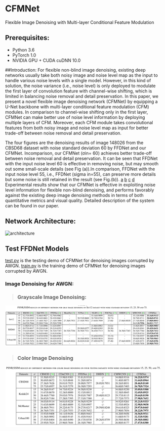 # CFMNet
 Flexible Image Denoising with Multi-layer Conditional Feature Modulation

## Prerequisites:
* Python 3.6
* PyTorch 1.0
* NVIDIA GPU + CUDA cuDNN 10.0

##Introduction:
For flexible non-blind image denoising, existing deep networks usually take both noisy image and noise level map as the input to handle various noise levels with a single model. However, in this kind of solution, the noise variance (i.e., noise level) is only deployed to modulate the first layer of convolution feature with channel-wise shifting, which is limited in balancing noise removal and detail preservation. In this paper, we present a novel flexible image denoising network (CFMNet) by equipping a U-Net backbone with multi-layer conditional feature modulation (CFM) modules. 
In comparison to channel-wise shifting only in the first layer, CFMNet can make better use of noise level information by deploying multiple layers of CFM. Moreover, each CFM module takes convolutional features from both noisy image and noise level map as input for better trade-off between noise removal and detail preservation. 

The four figures are the denoising results of image 148026 from the CBSD68 dataset with noise standard deviation 60 by FFDNet and our CFMNet. Incomparison, our CFMNet (σin= 60) achieves better trade-off between noise removal and detail preservation.
It can be seen that FFDNet with the input noise level 60 is effective in removing noise, but may smooth out some small-scale details (see Fig (a)).In comparison, FFDNet with the input noise level 55, i.e., FFDNet (sigma in=55), can preserve more details but some noise is still retained in the result (see Fig.(b)).
[a](https://github.com/dujiazhi/CFMNet/blob/master/figures/noisy60.png)
[b](https://github.com/dujiazhi/CFMNet/blob/master/figures/ffdnet_5560.png) 
[c](https://github.com/dujiazhi/CFMNet/blob/master/figures/ffdnet_6060.png) 
[d](https://github.com/dujiazhi/CFMNet/blob/master/figures/CFMNet60.png) 
Experimental results show that our CFMNet is effective in exploiting noise level information for flexible non-blind denoising, and performs favorably against the existing deep image denoising methods in terms of both quantitative metrics and visual quality.
Detailed description of the system can be found in our paper.

## Network Architecture:
![architecture]( https://github.com/dujiazhi/CFMNet/blob/master/figures/CFMNet.png)  
## Test FFDNet Models
[test.py]( https://github.com/dujiazhi/CFMNet/blob/master/test.py) is the testing demo of CFMNet for denoising images corrupted by AWGN.
[train.py]( https://github.com/dujiazhi/CFMNet/blob/master/train.py) is the training demo of CFMNet for denoising images corrupted by AWGN.

### Image Denoising for AWGN:
>### Grayscale Image Denoising:
![d](https://github.com/dujiazhi/CFMNet/blob/master/figures/gray.png) 

>### Color Image Denoising
![d](https://github.com/dujiazhi/CFMNet/blob/master/figures/rgb.png) 





